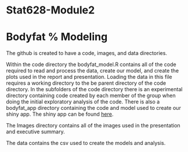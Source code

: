 # Stat628-Module2

# Bodyfat % Modeling
The github is created to have a code, images, and data directories. 

Within the code directory the bodyfat_model.R contains all of the code required to read and process the data, create our model, and create the plots used in the report and presentation. Loading the data in this file requires a working directory to the be parent directory of the code directory.
In the subfolders of the code directory there is an experimental directory containing code created by each member of the group when doing the initial exploratory analysis of the code.
There is also a bodyfat_app directory containing the code and model used to create our shiny app. The shiny app can be found [here](https://chrznc-oliver-hammond.shinyapps.io/bodyfat_app/?_ga=2.65318701.280025751.1665969940-1237250057.1665969940).

The Images directory contains all of the images used in the presentation and executive summary.

The data contains the csv used to create the models and analysis.


